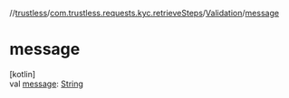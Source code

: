 //[trustless](../../../index.md)/[com.trustless.requests.kyc.retrieveSteps](../index.md)/[Validation](index.md)/[message](message.md)

# message

[kotlin]\
val [message](message.md): [String](https://kotlinlang.org/api/latest/jvm/stdlib/kotlin/-string/index.html)

